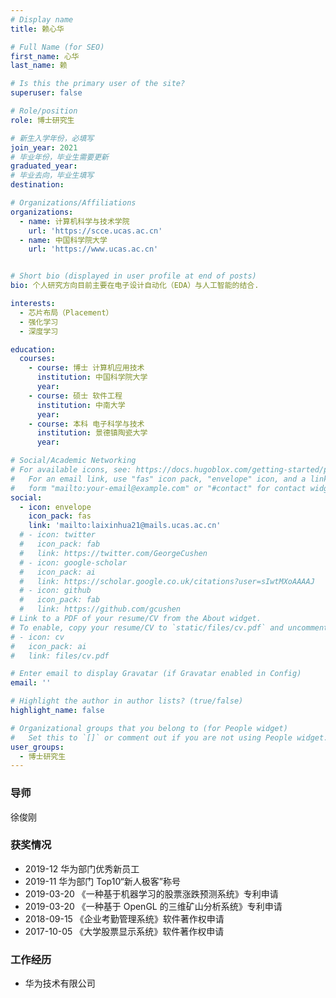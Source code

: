 ```yaml
---
# Display name
title: 赖心华

# Full Name (for SEO)
first_name: 心华
last_name: 赖

# Is this the primary user of the site?
superuser: false

# Role/position
role: 博士研究生

# 新生入学年份，必填写
join_year: 2021
# 毕业年份，毕业生需要更新
graduated_year: 
# 毕业去向，毕业生填写
destination: 

# Organizations/Affiliations
organizations:
  - name: 计算机科学与技术学院
    url: 'https://scce.ucas.ac.cn'  
  - name: 中国科学院大学
    url: 'https://www.ucas.ac.cn'


# Short bio (displayed in user profile at end of posts)
bio: 个人研究方向目前主要在电子设计自动化（EDA）与人工智能的结合.

interests:
  - 芯片布局（Placement）
  - 强化学习
  - 深度学习

education:
  courses:
    - course: 博士 计算机应用技术
      institution: 中国科学院大学
      year:
    - course: 硕士 软件工程
      institution: 中南大学
      year:
    - course: 本科 电子科学与技术
      institution: 景德镇陶瓷大学
      year: 

# Social/Academic Networking
# For available icons, see: https://docs.hugoblox.com/getting-started/page-builder/#icons
#   For an email link, use "fas" icon pack, "envelope" icon, and a link in the
#   form "mailto:your-email@example.com" or "#contact" for contact widget.
social:
  - icon: envelope
    icon_pack: fas
    link: 'mailto:laixinhua21@mails.ucas.ac.cn'
  # - icon: twitter
  #   icon_pack: fab
  #   link: https://twitter.com/GeorgeCushen
  # - icon: google-scholar
  #   icon_pack: ai
  #   link: https://scholar.google.co.uk/citations?user=sIwtMXoAAAAJ
  # - icon: github
  #   icon_pack: fab
  #   link: https://github.com/gcushen
# Link to a PDF of your resume/CV from the About widget.
# To enable, copy your resume/CV to `static/files/cv.pdf` and uncomment the lines below.
# - icon: cv
#   icon_pack: ai
#   link: files/cv.pdf

# Enter email to display Gravatar (if Gravatar enabled in Config)
email: ''

# Highlight the author in author lists? (true/false)
highlight_name: false

# Organizational groups that you belong to (for People widget)
#   Set this to `[]` or comment out if you are not using People widget.
user_groups:
  - 博士研究生
---
```


### **导师** 
徐俊刚


### **获奖情况**
- 2019-12 华为部门优秀新员工
- 2019-11 华为部门 Top10“新人极客”称号
- 2019-03-20 《一种基于机器学习的股票涨跌预测系统》专利申请
- 2019-03-20 《一种基于 OpenGL 的三维矿山分析系统》专利申请
- 2018-09-15 《企业考勤管理系统》软件著作权申请
- 2017-10-05 《大学股票显示系统》软件著作权申请

### 工作经历
- 华为技术有限公司
